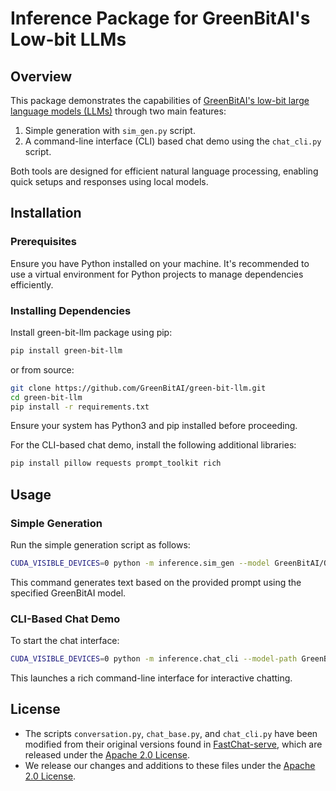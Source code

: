 # Inference Package for GreenBitAI's Low-bit LLMs

## Overview

This package demonstrates the capabilities of [GreenBitAI's low-bit large language models (LLMs)](https://huggingface.co/GreenBitAI) through two main features:
1. Simple generation with `sim_gen.py` script.
2. A command-line interface (CLI) based chat demo using the `chat_cli.py` script.

Both tools are designed for efficient natural language processing, enabling quick setups and responses using local models.

## Installation

### Prerequisites
Ensure you have Python installed on your machine. It's recommended to use a virtual environment for Python projects to manage dependencies efficiently.

### Installing Dependencies

Install green-bit-llm package using pip:

```bash
pip install green-bit-llm
```

or from source:

```bash
git clone https://github.com/GreenBitAI/green-bit-llm.git
cd green-bit-llm
pip install -r requirements.txt
```
Ensure your system has Python3 and pip installed before proceeding.

For the CLI-based chat demo, install the following additional libraries:

```bash
pip install pillow requests prompt_toolkit rich
```

## Usage

### Simple Generation

Run the simple generation script as follows:

```bash
CUDA_VISIBLE_DEVICES=0 python -m inference.sim_gen --model GreenBitAI/Qwen-1.5-1.8B-layer-mix-bpw-3.0 --max-tokens 100 --use-flash-attention-2 --ignore-chat-template
```

This command generates text based on the provided prompt using the specified GreenBitAI model.

### CLI-Based Chat Demo

To start the chat interface:

```bash
CUDA_VISIBLE_DEVICES=0 python -m inference.chat_cli --model-path GreenBitAI/yi-6b-chat-w4a16g256 --debug --use-flash-attention-2 --multiline --mouse
```
This launches a rich command-line interface for interactive chatting.

## License
- The scripts `conversation.py`, `chat_base.py`, and `chat_cli.py` have been modified from their original versions found in [FastChat-serve](https://github.com/lm-sys/FastChat/tree/main/fastchat/serve), which are released under the [Apache 2.0 License](https://github.com/lm-sys/FastChat/tree/main/LICENSE). 
- We release our changes and additions to these files under the [Apache 2.0 License](../LICENSE).